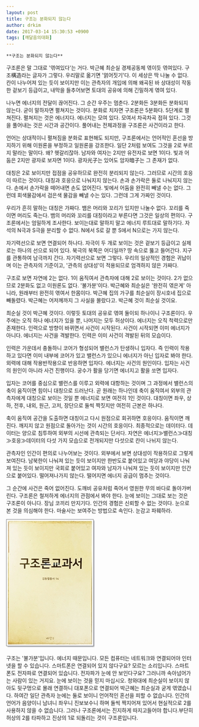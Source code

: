 ```yaml
---
layout: post
title: 구조는 분화되지 않는다
author: drkim
date: 2017-03-14 15:30:53 +0900
tags: [깨달음의대화]
---
```

 

    **구조는 분화되지 않는다**

  


구조론은 말 그대로 '엮여있다'는 거다. 박근혜 최순실 경제공동체 엮이듯 엮여있다. 구조構造라는 글자가 그렇다. 우리말로 옮기면 '얽어짓기'다. 이 세상은 딱 나눌 수 없다. 칸이 나누어져 있는 듯이 보이지만 이는 관측자의 개입에 의해 왜곡된 바 상대성이 작동한 겉보기 등급이고, 내막을 들추어보면 토대의 공유에 의해 긴밀하게 엮여 있다. 

  


나누면 에너지의 전달이 끊어진다. 그 순간 우주는 멈춘다. 2분화든 3분화든 분화되지 않는다. 굳이 말하자면 펼쳐지는 것이다. 분화로 치자면 구조론은 5분화다. 5단계로 펼쳐진다. 펼쳐지는 것은 에너지다. 에너지는 모여 있다. 모여서 차곡차곡 접혀 있다. 그것을 풀어내는 것은 시간과 공간이다. 풀어내는 전체과정을 구조론은 사건이라고 한다. 

  


언어는 상대적이니 펼쳐짐을 분화로 표현해도 되지만, 구조론에서는 언어적인 혼선을 방지하기 위해 이원론을 부정하고 일원론을 강조한다. 일단 2처럼 보여도 그것을 2로 부르지 말라는 말이다. 왜? 헷갈리잖아. 남자와 여자는 2지만 유전자로 보면 1이다. 빛과 어둠은 2지만 광자로 보자면 1이다. 광자光子는 있어도 암자暗子는 그 존재가 없다. 

  


대칭은 2로 보이지만 접점을 공유하므로 완전히 분리되지 않는다. 그러므로 시간의 호응이 따르는 것이다. 대칭과 호응으로 나눠지지 않는다. 손과 손가락은 둘로 나눠지지 않는다. 손에서 손가락을 떼어내면 손도 없어진다. 빛에서 어둠을 완전히 빼낼 수는 없다. 그런데 회색물감에서 검은색 물감을 빼낼 수는 있다. 그런데 그게 가짜인 것이다. 

  


우리가 흔히 말하는 대칭은 가짜다. 뱀은 머리와 꼬리가 있지만 나눌수 없다. 꼬리를 죽이면 머리도 죽는다. 뱀의 머리와 꼬리를 대칭이라고 부른다면 그것은 일상의 편의다. 구조론에서는 엄밀하게 조사한다. 보이는대로 말하지 말고 에너지 루트대로 말하기다. 자석의 N극과 S극을 분리할 수 없다. N에서 S로 갈 뿐 S에서 N으로는 가지 않는다. 

  


자기력선으로 보면 연결되어 하나다. 자극이 두 개로 보이는 것은 겉보기 등급이고 실제로는 하나의 선으로 되어 있다. 북극의 북쪽은 어디일까? 땅 속으로 뚫고 들어간다. 지구를 관통하여 남극까지 간다. 자기력선으로 보면 그렇다. 우리의 일상적인 경험은 귀납이며 이는 관측자의 기준이고, '관측의 상대성'이 적용되므로 엄격하지 않은 가짜다. 

  


구조로 보면 자연에 2는 없다. 1이 움직여서 관측자에 대해 2로 보이는 것이다. 2가 없으므로 2분화도 없고 이원론도 없다. '불가분'이다. 박근혜와 최순실은 '완전히 엮은게' 아니라, 원래부터 완전히 엮여서 한몸이다. 박근혜 집의 가구를 최순실이 장시호네 집으로 빼돌렸다. 박근혜는 어저께까지 그 사실을 몰랐다고. 박근혜 것이 최순실 것이요. 

  


최순실 것이 박근혜 것이다. 이렇듯 토대의 공유로 엮여 둘이되 하나이니 구조론이다. 우주에는 오직 하나 에너지가 있을 뿐, 나머지는 모두 허상이다. 에너지는 오직 척력으로만 존재한다. 인력으로 방향이 바뀌면서 사건이 시작된다. 사건이 시작되면 이미 에너지가 아니다. 에너지는 사건을 격발한다. 인력은 이미 사건이 격발된 뒤의 모습이다. 

  


인력은 가운데서 충돌하니 코어가 형성되어 밸런스가 탄생하니 입자다. 즉 인력이 작용하고 있다면 이미 내부에 코어가 있고 밸런스가 있으니 에너지가 아닌 입자로 봐야 한다. 외력에 대해 작용반작용으로 반응하면 입자다. 에너지는 사건의 원인이다. 입자는 사건의 원인이 아니라 사건 진행이다. 궁수가 활을 당기면 에너지고 활을 쏘면 입자다. 

  


입자는 코어를 중심으로 밸런스를 이루고 외력에 대항하는 것이며 그 과정에서 밸런스의 축이 움직이면 힘이니 대칭으로 드러난다. 곧 원래는 하나인데 축이 움직여서 외부의 관측자에게 대칭으로 보이는 것일 뿐 에너지로 보면 여전히 1인 것이다. 대칭이면 좌우, 상하, 전후, 내외, 원근, 고저, 장단으로 둘씩 짝짓지만 여전히 근본은 하나다. 

  


축이 움직여 공간을 도출하면 대칭이고 다시 원점으로 회귀하면 호응이다. 움직이면 깨진다. 깨지지 않고 원점으로 돌아가는 것이 시간의 호응이다. 최종적으로는 데이터다. 데이터는 양으로 침투하여 외부의 시선에 관측되는 단서다. 자연은 에너지≫밸런스≫대칭≫호응≫데이터의 다섯 가지 모습으로 전개되지만 다섯으로 칸이 나뉘지 않는다. 

  


관측자인 인간이 편의로 나누어보는 것이다. 외부에서 보면 상대성이 작용하므로 그렇게 보여진다. 남북한이 나눠져 있는 듯이 보이지만 한반도로 붙어있고 여당과 야당이 나눠져 있는 듯이 보이지만 국회로 붙어있고 여자와 남자가 나눠져 있는 듯이 보이지만 인간으로 붙어있다. 떨어져나가지 않는다. 떨어지면 에너지 공급이 멈추는 것이다. 

  


그 순간에 사건은 죽어 없어진다. 도깨비 공유처럼 죽어서 영원한 무의 바다로 돌아가버린다. 구조론은 철저하게 에너지의 관점에서 봐야 한다. 눈에 보이는 그대로 보는 것은 구조론이 아니다. 장님 코끼리 만지기다. 인간의 경험은 신뢰할 수 없는 것이다. 눈으로 본 것을 의심해야 한다. 마술사는 보여주는 방법으로 속인다. 눈감고 파훼하라. 

  



![](/files/attach/images/198/988/819/20170108_234810.jpg)   


  


구조는 '불가분'입니다. 에너지 때문입니다. 모든 컴퓨터는 네트워크와 연결되어야 인터넷을 할 수 있습니다. 스마트폰은 연결되어 있지 않다구요? 모르는 소리입니다. 스마트폰도 전자파로 연결되어 있습니다. 전자파가 눈에 안 보인다구요? 그러니까 속아넘어가는 사람이 있는 거지요. 눈에 보이는 것을 믿지 마십시오. 청와대에 최순실이 보이지 않아도 뒷구멍으로 몰래 연결하니 대포폰으로 연결되어 박근혜는 최순실과 굳게 엮였습니다. 하여간 일단 관측자 눈에는 둘로 보이니 언어적인 혼선을 피할 수 없습니다. 인간의 언어가 음양이니 남녀니 좌우니 진보보수니 하며 둘씩 짝지어져 있어서 현실적으로 2를 사용하지 않을 수 없습니다. 그러나 구조론에서는 진지하게 따지고들어야 합니다.부단히 허상의 2를 타파하고 진상의 1로 되돌리는 것이 구조론입니다.